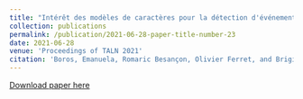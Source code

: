 ```yaml
---
title: "Intérêt des modèles de caractères pour la détection d'événements "
collection: publications
permalink: /publication/2021-06-28-paper-title-number-23
date: 2021-06-28
venue: 'Proceedings of TALN 2021'
citation: 'Boros, Emanuela, Romaric Besançon, Olivier Ferret, and Brigitte Grau. "Intérêt des modèles de caractères pour la détection d'événements." In Traitement Automatique des Langues Naturelles, pp. 179-188. ATALA, 2021. Online.'
---
```


[Download paper here](https://hal.archives-ouvertes.fr/hal-03265875/document)



